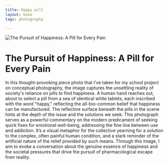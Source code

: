 ```yaml
---
title: Happy pill 
layout: base
tags: photography

---
```


<head>
    <meta charset="utf-8">
    <title>The Pursuit of Happiness: A Pill for Every Pain</title>
   
<body>
    <div class="container">
        <img src="/images/happy-pill copy.jpg" alt="The Pursuit of Happiness: A Pill for Every Pain" class="image">
        <div class="description">
            <h1>The Pursuit of Happiness: A Pill for Every Pain</h1>
            <p>In this thought-provoking piece photo that I’ve taken for my school project on conceptual photography, the image captures the unsettling reality of society's reliance on pills to find happiness. A human hand reaches out, about to select a pill from a sea of identical white tablets, each inscribed with the word "happy," reflecting the all-too-common belief that happiness can be manufactured. The reflective surface beneath the pills in the scene hints at the depth of the issue and the solutions we seek. This photograph serves as a powerful commentary on the modern predicament of seeking quick fixes for emotional well-being, addressing the fine line between use and addiction. It’s a visual metaphor for the collective yearning for a solution to the complex, often painful human condition, and a stark reminder of the artificial nature of the relief provided by such means. Through this image, I aim to evoke a conversation about the genuine essence of happiness and the societal pressures that drive the pursuit of pharmacological escape from reality.</p>
        </div>